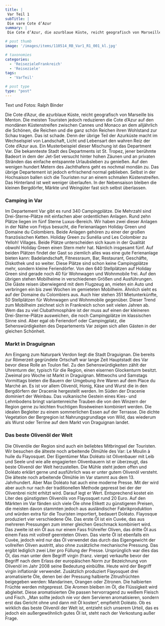 ```yaml
---
title: |
 Var Teil 1
subTitle: |
 Die vare Cote d’Azur
summary: |
 Die Cote d’Azur, die azurblaue Küste, reicht geografisch von Marseille bis Menton. Die meisten Touristen jedoch reduzieren die Cote d’Azur auf den mondänen Küstenstreifen zwischen Cannes und Monaco an dem alljährlich die Schönen, die Reichen und die ganz schön Reichen ihren Wohlstand zur Schau tragen. Das ist schade. Denn der übrige 

# post thumb
image: '/images/items/110514_RB_Var1_R1_001_kl.jpg'

# taxonomies
categories: 
  - 'ReisezieleFrankreich'
  - 'Reiseziele'
tags:
  - 'VarTeil'

# post type
type: "post"
---
```


Text und Fotos: Ralph Binder

Die Cote d’Azur, die azurblaue Küste, reicht geografisch von Marseille bis Menton. Die meisten Touristen jedoch reduzieren die Cote d’Azur auf den mondänen Küstenstreifen zwischen Cannes und Monaco an dem alljährlich die Schönen, die Reichen und die ganz schön Reichen ihren Wohlstand zur Schau tragen. Das ist schade. Denn der übrige Teil der Azurküste macht im Wechselspiel von Landschaft, Licht und Lebensart den wahren Reiz der Cote d’Azur aus. Ein Musterbeispiel dieser Mischung ist das Department Var. Die bekannteste Stadt des Departments ist St. Tropez, jener berühmte Badeort in dem der Jet-Set versucht hinter hohen Zäunen und an privaten Stränden das einfache entspannte Urlaubsleben zu genießen. Auf den wenigen hundert Metern des Jachthafens geht es nochmal mondän zu. Das übrige Departement ist jedoch erfrischend normal geblieben. Selbst in der Hochsaison ballen sich die Touristen nur an einem schmalen Küstenstreifen. Das Hinterland ist weit weniger überlaufen. In der Nebensaison bleiben die kleinen Bergdörfer, Märkte und Weingüter fast sich selbst überlassen.  

### Camping in Var

Im Departement Var gibt es rund 340 Campingplätze. Die Mehrzahl sind Drei-Sterne-Plätze mit einfachen aber ordentlichen Anlagen. Rund zehn Plätze liegen im fünf Sterne Luxus-Bereich. Wir haben zwei dieser Anlagen in der Nähe von Fréjus besucht, die Ferienanlagen Holiday Green und Domaine du Colombiers. Beide Anlagen gehören zu einer der großen französischen Ketten. Holiday Green zu Sunélia und Les Colombier zu Yelloh! Villages. Beide Plätze unterscheiden sich kaum in der Qualität obwohl Holiday Green einen Stern mehr hat. Nämlich insgesamt fünf. Auf beiden Plätzen findet der Gast so ziemlich alles was eine gute Ferienanlage bieten kann: Badelandschaft, Fitnessraum, Bar, Restaurant, Geschäfte, Diskothek und so weiter. Diese Plätze sind schon keine Campingplätze mehr, sondern kleine Feriendörfer. Von den 640 Stellplätzen auf Holiday Green sind gerade noch 40 für Wohnwagen und Wohnmobile frei. Auf den übrigen stehen Mobilheime in verschiedenen Größen und Ausführungen. Die Gäste reisen überwiegend mit dem Flugzeug an, mieten ein Auto und verbringen ein bis zwei Wochen im gemieteten Mobilheim. Ähnlich sieht es auf der Domaine du Colombiers aus. Auch hier stehen 351 Mietunterkünfte, 50 Stellplätzen für Wohnwagen und Wohnmobile gegenüber. Dieser Trend zum Mobilheim zeichnet sich in Frankreich schon seit vielen Jahren ab. Wem das zu viel Clubathmosphäre ist der muss auf einen der kleineren Drei-Sterne-Plätze ausweichen, die noch Campingplätze im klassischen Sinne sind. Aber egal ob Feriendorf oder Campingplatz, die Sehenswürdigkeiten des Departements Var zeigen sich allen Gästen in der gleichen Schönheit.  

### Markt in Draguignan

Am Eingang zum Naturpark Verdon liegt die Stadt Draguignan. Die bereits zur Römerzeit gegründete Ortschaft war lange Zeit Hauptstadt des Var bevor diese Rolle an Toulon fiel. Zu den Sehenswürdigkeiten zählt der Uhrenturm der, typisch für die Region, einen eisernen Glockenturm besitzt. Zweimal pro Woche ist Markt in Draguignan. Mittwochs und Samstags Vormittags bieten die Bauern der Umgebung ihre Waren auf dem Place du Marché an. Es ist vor allem Olivenöl, Honig, Käse und Wurst die in den Bergdörfern der Dracenie hergestellt werden. Im Süden der Dracenie dominiert der Weinbau. Das vulkanische Gestein eines Kies- und Lehmbodens bringt variantenreiche Trauben die von den Winzern der Region gerne zu leichten fruchtigen Roséweinen kombiniert werden. Die idealen Begleiter zu einem sommerlichen Essen auf der Terrasse. Die dichte Vegetation der Bergregion ist Nahrungsgrundlage von Wild, das wiederum als Wurst oder Terrine auf dem Markt von Draguignan landet.  

### Das beste Olivenöl der Welt

Die Olivenöle der Region sind auch ein beliebtes Mitbringsel der Touristen. Wir besuchen die älteste noch arbeitende Ölmühle des Var: Le Moulin à huile du Flayosquet. Der Eigentümer Max Doléato ist Olivenbauer mit Leib und Seele und wie alle engagierten Olivenbauern ist er überzeugt, das beste Olivenöl der Welt herzustellen. Die Mühle steht jedem offen und Doléato erklärt gerne und ausführlich was er unter gutem Olivenöl versteht. Die älteste noch arbeitende Ölmühle im Var stammt aus dem 13. Jahrhundert. Aber Max Doléato hat auch eine moderne Presse. Mit der wird aber auch nur nach der traditionellen Methode gepresst bei der der Olivenbrei nicht erhitzt wird. Darauf legt er Wert. Entsprechend kostet ein Liter des günstigsten Olivenöls von Flayosquet rund 20 Euro. Auf den Märkten im Var fänden sich viele Öle ohne Etikett zu günstigeren Preisen, die meisten davon stammten jedoch aus ausländischer Fabrikproduktion und würden extra für die Touristen importiert, bedauert Doléato. Flayosque produziert vier verschiedene Öle. Das erste Öl ist ein Cuvée, das aus mehreren Pressungen zum immer gleichen Geschmack kombiniert wird. Das zweite ist ein Öl aus nur einem Fass frühreifer Oliven, das dritte Öl aus einem Fass mit vollreif geernteten Oliven. Das vierte Öl ist ebenfalls ein Cuvèe, jedoch wird nur das Öl verwendet das durch das Eigengewicht der vollreifen Oliven austritt, also ohne zusätzliche mechanische Pressung. Das ergibt lediglich zwei Liter pro Füllung der Presse. Ursprünglich war dies das Öl, das man unter dem Begriff virgin (franz. vierge) verkaufte bevor der Begriff nach dem Erlass der europäischen Norm zur Bezeichnung von Olivenöl im Jahr 2008 seine Bedeutung einbüßte. Heute wird der Begriff virgin inflationär verwendet. Zusätzlich produziert Flayosquet drei aromatisierte Öle, denen bei der Pressung halbierte Zitrusfrüchten beigegeben werden: Mandarinen, Orangen oder Zitronen. Die halbierten Früchte werden mitgepresst. Die Aromen bleiben im Öl, die Flüssigkeit wird abgleitet. Diese aromatisierten Öle passen hervorragend zu weißem Fleisch und Fisch. „Man sollte jedoch nie vor dem Servieren aromatisieren, sondern erst das Gericht ohne und dann mit Öl kosten“, empfiehlt Doléato. Ob es wirklich das beste Olivenöl der Welt ist, entzieht sich unserem Urteil, das es jedoch ein außergewöhnlich gutes Öl ist, steht nach der Verkostung außer Frage.